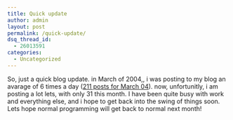 ```yaml
---
title: Quick update
author: admin
layout: post
permalink: /quick-update/
dsq_thread_id:
  - 26013591
categories:
  - Uncategorized
---
```

So, just a quick blog update. in March of 2004,, i was posting to my blog an avarage of 6 times a day ([211 posts for March 04][1]). now, unfortunitly, i am posting a lot lets, with only 31 this month. I have been quite busy with work and everything else, and i hope to get back into the swing of things soon. Lets hope normal programming will get back to normal next month!

 [1]: http://blog.lotas-smartman.net/archive/2004/03.aspx